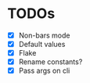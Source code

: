 # TODOs
- [x] Non-bars mode
- [x] Default values
- [x] Flake
- [x] Rename constants?
- [x] Pass args on cli
